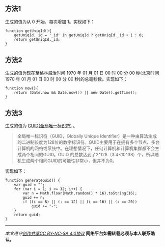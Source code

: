 ## 方法1
生成的值为从 0 开始，每次增加 1。实现如下： 
```
function getUniqId(){
	getUniqId._id = '_id' in getUniqId ? getUniqId._id + 1 : 0;
	return getUniqId._id;
}
```

## 方法2
生成的值为现在至格林威治时间 1970 年 01 月 01 日 00 时 00 分 00 秒(北京时间 1970 年 01 月 01 日 00 时 00 分 00 秒)的总毫秒数。实现如下：
```
function now(){
	return (Date.now && Date.now()) || new Date().getTime();
}
```

## 方法3
生成的值为 [GUID(全局唯一标识符)](http://baike.baidu.com/link?url=Opkd3TVC1GB_IRz1CzZ3_1C-YgDmPVfr0Ou2RuidRqZyBK0BmOuBC1o1QYiPAA7mlR9scKesMCLj-EZZAMCg5CI_O64-WKq3NY7r6hDpNiy) 。
> 全局唯一标识符（GUID，Globally Unique Identifier）是一种由算法生成的二进制长度为128位的数字标识符。GUID主要用于在拥有多个节点、多台计算机的网络或系统中。在理想情况下，任何计算机和计算机集群都不会生成两个相同的GUID。GUID 的总数达到了2^128（3.4×10^38）个，所以随机生成两个相同GUID的可能性非常小，但并不为0。

实现如下：
```
function generateGuid() {
    var guid = "";
    for (var i = 1; i <= 32; i++) {
        var n = Math.floor(Math.random() * 16).toString(16);
        guid += n;
        if ((i == 8) || (i == 12) || (i == 16) || (i == 20))
            guid += "-";
    }
    return guid;
}
```

***

*本文遵守[创作共享CC BY-NC-SA 4.0协议](http://creativecommons.org/licenses/by-nc-sa/4.0/)*
**网络平台如需转载必须与本人联系确认。**
